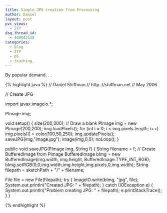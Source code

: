 ```yaml
---
title: Simple JPG creation from Processing
author: Daniel
layout: post
pvc_views:
  - 217
dsq_thread_id:
  - 400042118
categories:
  - blog
  - ITP
  - p5
  - teaching_
---
```

<p>By popular demand. . . </p>

{% highlight java %}
// Daniel Shiffman
// http ://shiffman.net
// May 2006

// Create JPG

import javax.imageio.*;

PImage img;

void setup() {
  size(200,200);
  // Draw a blank PImage
  img = new PImage(200,200);
  img.loadPixels();
  for (int i = 0; i < img.pixels.length; i++) img.pixels[i] = color(100,50,250);
  img.updatePixels();
  saveJPG(img,"image.jpg");
  image(img,0,0);
  noLoop();
}

public void saveJPG(PImage img, String f) {
  String filename = f;
  // Create BufferedImage from PImage
  BufferedImage bImg = new BufferedImage(img.width, img.height, BufferedImage.TYPE_INT_RGB);
  bImg.setRGB(0,0,img.width,img.height,img.pixels,0,img.width);
  String filepath = sketchPath + "/" + filename;

  File file = new File(filepath);
  try {
    ImageIO.write(bImg, "jpg", file);
    System.out.println("Created JPG: " + filepath);
  } 
  catch (IOException e) {
    System.out.println("Problem creating JPG: " + filepath);
    e.printStackTrace();
  }
} 

{% endhighlight %}
